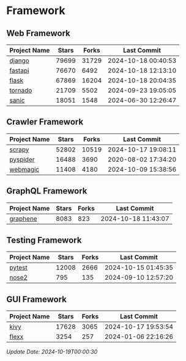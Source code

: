 # Framework

## Web Framework
| Project Name | Stars | Forks | Last Commit |
| ------------ | ----- | ----- | ----------- |
| [django](https://github.com/django/django) | 79699 | 31729 | 2024-10-18 00:40:53 |
| [fastapi](https://github.com/fastapi/fastapi) | 76670 | 6492 | 2024-10-18 12:13:10 |
| [flask](https://github.com/pallets/flask) | 67869 | 16204 | 2024-10-18 20:04:35 |
| [tornado](https://github.com/tornadoweb/tornado) | 21709 | 5502 | 2024-09-23 19:05:05 |
| [sanic](https://github.com/sanic-org/sanic) | 18051 | 1548 | 2024-06-30 12:26:47 |

## Crawler Framework
| Project Name | Stars | Forks | Last Commit |
| ------------ | ----- | ----- | ----------- |
| [scrapy](https://github.com/scrapy/scrapy) | 52802 | 10519 | 2024-10-17 19:08:11 |
| [pyspider](https://github.com/binux/pyspider) | 16488 | 3690 | 2020-08-02 17:34:20 |
| [webmagic](https://github.com/code4craft/webmagic) | 11408 | 4180 | 2024-10-09 15:38:56 |

## GraphQL Framework
| Project Name | Stars | Forks | Last Commit |
| ------------ | ----- | ----- | ----------- |
| [graphene](https://github.com/graphql-python/graphene) | 8083 | 823 | 2024-10-18 11:43:07 |

## Testing Framework
| Project Name | Stars | Forks | Last Commit |
| ------------ | ----- | ----- | ----------- |
| [pytest](https://github.com/pytest-dev/pytest) | 12008 | 2666 | 2024-10-15 01:45:35 |
| [nose2](https://github.com/nose-devs/nose2) | 795 | 135 | 2024-09-10 12:57:20 |

## GUI Framework
| Project Name | Stars | Forks | Last Commit |
| ------------ | ----- | ----- | ----------- |
| [kivy](https://github.com/kivy/kivy) | 17628 | 3065 | 2024-10-17 19:53:54 |
| [flexx](https://github.com/flexxui/flexx) | 3254 | 257 | 2024-01-06 22:16:26 |

*Update Date: 2024-10-19T00:00:30*